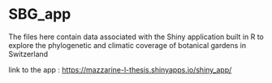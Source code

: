 # SBG_app

The files here contain data associated with the Shiny application built in R to explore the phylogenetic and climatic coverage of botanical gardens in Switzerland

link to the app : https://mazzarine-l-thesis.shinyapps.io/shiny_app/
